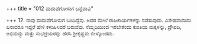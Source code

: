 +++
title = "012 ಮದುವೆಗೋಸುಗ ಬನ್ದೆವಾವಿ"

+++
12. ನಾವು ಮದುವೆಗೋಸುಗ ಬಂದಿದ್ದೆವು. ಅದರ ಮೇಲೆ ರಾಜಕಾರ್ಯಗಳನ್ನು ನಡೆಸುವುದು.  ವಿಶೇಷವಾದುದು ಏನಾದರೂ ಇದ್ದರೆ ಹೇಳಿ ಕಳುಹಿಸಿದರೆ ಬರುವೆವು. ನೆಮ್ಮದಿಯಿಂದ ಇರಬೇಕೆಂದು ಕುಂತಿಯ ಮಕ್ಕಳನ್ನು, ದ್ರೌಪದಿ, ಅಭಿಮನ್ಯು ಮತ್ತು ಸುಭದ್ರೆಯರನ್ನು ಹರಸಿ ಶ್ರೀಕೃಷ್ಣನು ಬೀಳ್ಕೊಂಡನು.